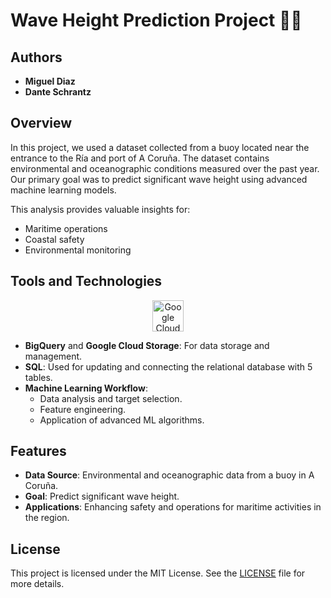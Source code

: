 # Wave Height Prediction Project 🌊🚀

## Authors
- **Miguel Diaz**
- **Dante Schrantz**

## Overview
In this project, we used a dataset collected from a buoy located near the entrance to the Ría and port of A Coruña. The dataset contains environmental and oceanographic conditions measured over the past year. Our primary goal was to predict significant wave height using advanced machine learning models.

This analysis provides valuable insights for:
- Maritime operations
- Coastal safety
- Environmental monitoring

## Tools and Technologies
<p align="center">
  <img src="https://cloud.google.com/_static/cloud/images/favicons/onecloud/super_cloud.png" alt="Google Cloud Icon" width="50" />
</p>

- **BigQuery** and **Google Cloud Storage**: For data storage and management.
- **SQL**: Used for updating and connecting the relational database with 5 tables.
- **Machine Learning Workflow**:
  - Data analysis and target selection.
  - Feature engineering.
  - Application of advanced ML algorithms.

## Features
- **Data Source**: Environmental and oceanographic data from a buoy in A Coruña.
- **Goal**: Predict significant wave height.
- **Applications**: Enhancing safety and operations for maritime activities in the region.

## License
This project is licensed under the MIT License. See the [LICENSE](LICENSE) file for more details.
